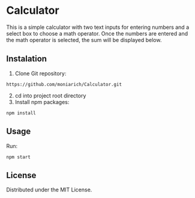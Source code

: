 # Calculator

This is a simple calculator with two text inputs for entering numbers and a select box to choose a math operator. Once the numbers are entered and the math operator is selected, the sum will be displayed below.


## Instalation
1. Clone Git repository:
```
https://github.com/moniarich/Calculator.git
```
2. cd into project root directory
3. Install npm packages:
```
npm install
```

## Usage
Run:
```
npm start
```
## License
Distributed under the MIT License.